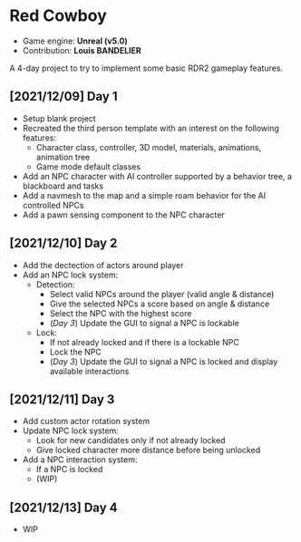 # Red Cowboy
- Game engine: __Unreal (v5.0)__
- Contribution: __Louis BANDELIER__

A 4-day project to try to implement some basic RDR2 gameplay features.

## [2021/12/09] Day 1
- Setup blank project
- Recreated the third person template with an interest on the following features:
  - Character class, controller, 3D model, materials, animations, animation tree
  - Game mode default classes
- Add an NPC character with AI controller supported by a behavior tree, a blackboard and tasks
- Add a navmesh to the map and a simple roam behavior for the AI controlled NPCs
- Add a pawn sensing component to the NPC character

## [2021/12/10] Day 2
- Add the dectection of actors around player
- Add an NPC lock system:
  - Detection:
    - Select valid NPCs around the player (valid angle & distance)
    - Give the selected NPCs a score based on angle & distance
    - Select the NPC with the highest score
    - (*Day 3*) Update the GUI to signal a NPC is lockable
  - Lock:
    - If not already locked and if there is a lockable NPC
    - Lock the NPC
    - (*Day 3*) Update the GUI to signal a NPC is locked and display available interactions

## [2021/12/11] Day 3
- Add custom actor rotation system
- Update NPC lock system:
  - Look for new candidates only if not already locked
  - Give locked character more distance before being unlocked
- Add a NPC interaction system:
    - If a NPC is locked
    - (WIP)

## [2021/12/13] Day 4
- WIP
